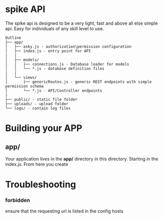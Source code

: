 # spike API
The spike api is designed to be a very light, fast and above all else simple api.
Easy for individuals of any skill level to use.

```
Outline
├── app/
│   ├── asky.js - authorization\permission configuration
│   ├── index.js - entry point for API
|   |
│   ├── models/
│   │   ├── connections.js - Database loader for models
│   │   └── *.js - database definition files
|   |
│   └── views/
│       ├── genericRoutes.js - generic REST endpoints with simple permission schema 
│       └── *.js - API/Controller endpoints
|
├── public/ - static file folder
├── uploads/ - upload folder
└── logs/ - contain log files
```

# Building your APP
## __app/__
Your application lives in the __app/__ directory in this directory. Starting in the index.js. From here you create 

# Troubleshooting
### forbidden
ensure that the requesting url is listed in the config hosts